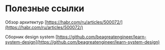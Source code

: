 # Полезные ссылки

Обзор архитектур [https://habr.com/ru/articles/500072/](https://habr.com/ru/articles/500072/)

Сборник design system [https://github.com/beagreatengineer/learn-system-design](https://github.com/beagreatengineer/learn-system-design)

